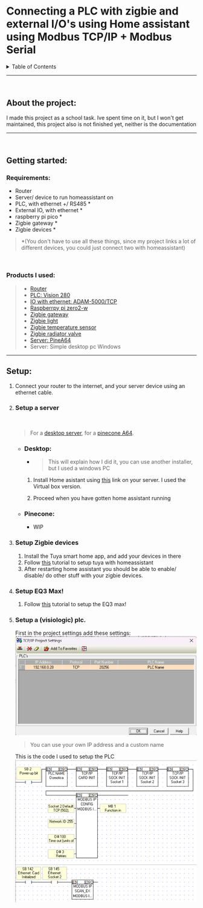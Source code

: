 # Connecting a PLC with zigbie and external I/O's using Home assistant using Modbus TCP/IP + Modbus Serial


<!-- TABLE OF CONTENTS -->
<details>
  <summary>Table of Contents</summary>
  <ol>
    <li>
      <a href="#about-the-project">About The Project</a>
    </li>
    <li>
      <a href="#getting-started">Getting Started</a>
      <ul>
        <li><a href="#requirements">Requirements</a></li>
        <li><a href="#products-i-used">Products I used</a></li>
      </ul>
    </li>
    <li><a href="#usage">Usage</a></li>
    <li><a href="#contributing">Contributing</a></li>
    <li><a href="#license">License</a></li>
    <li><a href="#contact">Contact</a></li>
    <li><a href="#acknowledgments">Acknowledgments</a></li>
  </ol>
</details>

***
<br/>

## About the project:
I made this project as a school task. Ive spent time on it, but I won't get maintained, this project also is not finished yet, neither is the documentation


***

<br/>

## Getting started:
### Requirements:
* Router
* Server/ device to run homeassistant on
* PLC, with ethernet +/ RS485 *
* External IO, with ethernet *
* raspberry pi pico *
* Zigbie gateway *
* Zigbie devices *


> *(You don't have to use all these things, since my project 
links a lot of different devices, you could just connect two with homeassistant)

<br/>

### Products I used: 
>* [Router](https://www.tp-link.com/nl-be/home-networking/wifi-router/archer-c7/#overview)
>* [PLC: Vision 280](https://www.unitronicsplc.com/vision-series-vision280/)
>* [IO with ethernet: ADAM-5000/TCP](https://www.advantech.com/en/products/38d14508-c3eb-43f8-ab8f-a0dd5f2f7708/adam-5000-tcp/mod_7d8ea69c-0ac7-4ff6-a27e-ed2af71ed7e6)
>* [Raspberrpy pi zero2-w](https://www.raspberrypi.com/products/raspberry-pi-zero-2-w/)
>* [Zigbie gateway](https://www.lidl.be/p/nl-BE/silvercrest-gateway-smart-home/p100337892)
>* [Zigbie light](https://www.lidl.be/p/nl-BE/livarno-home-ledsfeerverlichting-smart-home/p100339626)
>* [Zigbie temperature sensor](https://nl.aliexpress.com/item/1005004989301439.html?spm=a2g0o.productlist.0.0.1d1a3b52rA5ArW&algo_pvid=98185350-5d22-47a1-9b5e-60ed13fc394d&algo_exp_id=98185350-5d22-47a1-9b5e-60ed13fc394d-30&pdp_ext_f=%7B"sku_id"%3A"12000031257188069"%7D&pdp_npi=2%40dis%21EUR%2128.52%218.56%21%21%21%21%21%40210318cb16695978022277448e6557%2112000031257188069%21sea&curPageLogUid=mpVm6jEhZCH5)
>* [Zigbie radiator valve](https://nl.aliexpress.com/item/1005004876742600.html?spm=a2g0o.productlist.0.0.1d1a3b52rA5ArW&algo_pvid=98185350-5d22-47a1-9b5e-60ed13fc394d&aem_p4p_detail=20221127171002209668958601040006196055&algo_exp_id=98185350-5d22-47a1-9b5e-60ed13fc394d-29&pdp_ext_f=%7B"sku_id"%3A"12000030857327420"%7D&pdp_npi=2%40dis%21EUR%21165.01%21123.76%21%21%21%21%21%40210318cb16695978022277448e6557%2112000030857327420%21sea&curPageLogUid=Rn7QdzVjQ0Oy&ad_pvid=20221127171002209668958601040006196055_6&ad_pvid=20221127171002209668958601040006196055_6)
>* [Server: PineA64](https://www.pine64.eu/shop/bundles.html)
>* Server: Simple desktop pc Windows

***

## Setup:

1.  Connect your router to the internet, and your server device using an ethernet cable.


2. ### Setup a server
    <br/>

    > For a <a href="#desktop">desktop server</a>, for a <a href="#pinecone">pinecone A64</a>.


    * ### Desktop:
        * > This will explain how I did it, you can use another installer, but I used a windows PC

        1. Install Home asistant using [this](https://www.home-assistant.io/installation/windows) link on your server. I used the Virtual box version.

        2. Proceed when you have gotten home assistant running

    * ### Pinecone:
        * WIP

3. ### Setup Zigbie devices
    1. Install the Tuya smart home app, and add your devices in there
    2. Follow [this](https://www.home-assistant.io/integrations/tuya/) tutorial to setup tuya with homeassistant
    3. After restarting home assistant you should be able to enable/ disable/ do other stuff with your zigbie devices.

4. ### Setup EQ3 Max!
    1. Follow [this](https://www.home-assistant.io/integrations/maxcube/) tutorial to setup the EQ3 max!

5. ### Setup a (visiologic) plc.
    First in the project settings add these settings: ![IP Address: 192.168.0.28, Protocol: TCP, Port Number: 20256, PLC Name: PLC Name](IP-Project-Settings.png)
    > You can use your own IP address and a custom name

    This is the code I used to setup the PLC
    ![](Full-PLC-Code.png)
